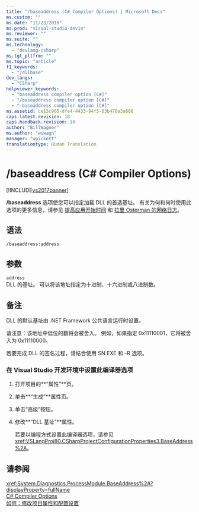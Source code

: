 ```yaml
---
title: "/baseaddress (C# Compiler Options) | Microsoft Docs"
ms.custom: ""
ms.date: "11/23/2016"
ms.prod: "visual-studio-dev14"
ms.reviewer: ""
ms.suite: ""
ms.technology: 
  - "devlang-csharp"
ms.tgt_pltfrm: ""
ms.topic: "article"
f1_keywords: 
  - "/dllbase"
dev_langs: 
  - "CSharp"
helpviewer_keywords: 
  - "baseaddress compiler option [C#]"
  - "/baseaddress compiler option [C#]"
  - "-baseaddress compiler option [C#]"
ms.assetid: ce13c965-dfe4-4433-94f5-63b476e3a608
caps.latest.revision: 18
caps.handback.revision: 18
author: "BillWagner"
ms.author: "wiwagn"
manager: "wpickett"
translationtype: Human Translation
---
```

# /baseaddress (C# Compiler Options)
[!INCLUDE[vs2017banner](../../../csharp/includes/vs2017banner.md)]

**\/baseaddress** 选项使您可以指定加载 DLL 的首选基址。  有关为何和何时使用此选项的更多信息，请参见 [提高应用开始时间](http://go.microsoft.com/fwlink/?LinkId=107043) 和 [拉里 Osterman 的网络日志](http://go.microsoft.com/fwlink/?LinkId=107044)。  
  
## 语法  
  
```  
/baseaddress:address  
```  
  
## 参数  
 `address`  
 DLL 的基址。  可以将该地址指定为十进制、十六进制或八进制数。  
  
## 备注  
 DLL 的默认基址由 .NET Framework 公共语言运行时设置。  
  
 请注意：该地址中低位的数将会被舍入。  例如，如果指定 0x11110001，它将被舍入为 0x11110000。  
  
 若要完成 DLL 的签名过程，请结合使用 SN.EXE 和 \-R 选项。  
  
### 在 Visual Studio 开发环境中设置此编译器选项  
  
1.  打开项目的**“属性”**页。  
  
2.  单击**“生成”**属性页。  
  
3.  单击“高级”按钮。  
  
4.  修改**“DLL 基址”**属性。  
  
     若要以编程方式设置此编译器选项，请参见 <xref:VSLangProj80.CSharpProjectConfigurationProperties3.BaseAddress%2A>。  
  
## 请参阅  
 <xref:System.Diagnostics.ProcessModule.BaseAddress%2A?displayProperty=fullName>   
 [C\# Compiler Options](../../../csharp/language-reference/compiler-options/index.md)   
 [如何：修改项目属性和配置设置](http://msdn.microsoft.com/zh-cn/e7184bc5-2f2b-4b4f-aa9a-3ecfcbc48b67)